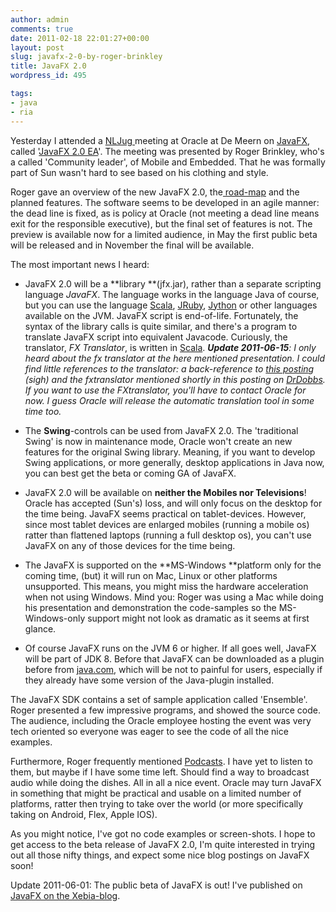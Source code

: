 ```yaml
---
author: admin
comments: true
date: 2011-02-18 22:01:27+00:00
layout: post
slug: javafx-2-0-by-roger-brinkley
title: JavaFX 2.0
wordpress_id: 495

tags:
- java
- ria
---
```


Yesterday I attended a [NLJug ](http://www.nljug.org/)meeting at Oracle at De Meern on [JavaFX](http://javafx.com/), called '[JavaFX 2.0 EA](http://www.nljug.org/pages/events/content/university_20110217/)'. The meeting was presented by Roger Brinkley, who's a called 'Community leader', of Mobile and Embedded. That he was formally part of Sun wasn't hard to see based on his clothing and style.

Roger gave an overview of the new JavaFX 2.0, the[ road-map](http://javafx.com/roadmap/) and the planned features. The software seems to be developed in an agile manner: the dead line is fixed, as is policy at Oracle (not meeting a dead line means exit for the responsible executive), but the final set of features is not.
The preview is available now for a limited audience, in May the first public beta will be released and in November the final will be available.

<!-- more -->The most important news I heard:



	
  * JavaFX 2.0 will be a **library **(jfx.jar), rather than a separate scripting language _JavaFX_. The language works in the language Java of course, but you can use the language [Scala](http://www.scala-lang.org/), [JRuby](http://jruby.org/), [Jython](http://www.jython.org/) or other languages available on the JVM. JavaFX script is end-of-life. Fortunately, the syntax of the library calls is quite similar, and there's a program to translate JavaFX script into equivalent Javacode. Curiously, the translator, _FX Translator_, is written in [Scala](http://www.scala-lang.org/).
_**Update 2011-06-15**: I only heard about the fx translator at the here mentioned presentation. I could find little references to the translator: a back-reference to [this postin](http://forums.oracle.com/forums/thread.jspa?threadID=2232556&tstart=45)g (sigh) and the fxtranslator mentioned shortly in this posting on [DrDobbs](http://drdobbs.com/blogs/java/229400781)._
_If you want to use the FXtranslator, you'll have to contact Oracle for now. I guess Oracle will release the automatic translation tool in some time too._

	
  * The **Swing**-controls can be used from JavaFX 2.0. The 'traditional Swing' is now in maintenance mode, Oracle won't create an new features for the original Swing library. Meaning, if you want to develop Swing applications, or more generally, desktop applications in Java now, you can best get the beta or coming GA of JavaFX.

	
  * JavaFX 2.0 will be available on **neither the Mobiles nor Televisions**! Oracle has accepted (Sun's) loss, and will only focus on the desktop for the time being.
JavaFX seems practical on tablet-devices. However, since most tablet devices are enlarged mobiles (running a mobile os) ratter than flattened laptops (running a full desktop os), you can't use JavaFX on any of those devices for the time being.

	
  * The JavaFX is supported on the **MS-Windows **platform only for the coming time, (but) it will run on Mac, Linux or other platforms unsupported. This means, you might miss the hardware acceleration when not using Windows. Mind you: Roger was using a Mac while doing his presentation and demonstration the code-samples so the MS-Windows-only support might not look as dramatic as it seems at first glance.

	
  * Of course JavaFX runs on the JVM 6 or higher. If all goes well, JavaFX will be part of JDK 8. Before that JavaFX can be downloaded as a plugin before from [java.com](http://www.java.com), which will be not to painful for users, especially if they already have some version of the Java-plugin installed.


The JavaFX SDK contains a set of sample application called 'Ensemble'. Roger presented a few impressive programs, and showed the source code. The audience, including the Oracle employee hosting the event was very tech oriented so everyone was eager to see the code of all the nice examples.

Furthermore, Roger frequently mentioned [Podcasts](http://blogs.sun.com/javaspotlight). I have yet to listen to them, but maybe if I have some time left. Should find a way to broadcast audio while doing the dishes.
All in all a nice event. Oracle may turn JavaFX in something that might be practical and usable on a limited number of platforms, ratter then trying to take over the world (or more specifically taking on Android, Flex, Apple IOS).

As you might notice, I've got no code examples or screen-shots. I hope to get access to the beta release of JavaFX 2.0, I'm quite interested in trying out all those nifty things, and expect some nice blog postings on JavaFX soon!

Update 2011-06-01: The public beta of JavaFX is out! I've published on [JavaFX on the Xebia-blog](http://blog.xebia.com/2011/05/javafx-2-0-beta/).
